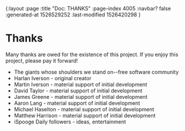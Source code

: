 {:layout :page
 :title "Doc: THANKS"
 :page-index 4005
 :navbar? false
 :generated-at 1526529252
 :last-modified 1526420298
 }

# Thanks

Many thanks are owed for the existence of this project.
If you enjoy this project, please pay it forward!

* The giants whose shoulders we stand on--free software community
* Harlan Iverson - original creator
* Martin Iverson - material support of initial development
* David Taylor - material support of initial development
* James Greene - material support of initial development
* Aaron Lang - material support of initial development
* Michael Haselton - material support of initial development
* Matthew Harrison - material support of initial development
* iSpooge Daily followers - ideas, entertainment